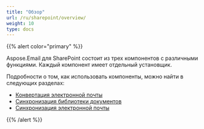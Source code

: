 ```yaml
---
title: "Обзор"
url: /ru/sharepoint/overview/
weight: 10
type: docs
---
```



{{% alert color="primary" %}} 

Aspose.Email для SharePoint состоит из трех компонентов с различными функциями. Каждый компонент имеет отдельный установщик. 

Подробности о том, как использовать компоненты, можно найти в следующих разделах:

- [Конвертация электронной почты](/email/sharepoint/email-conversion//)
- [Синхронизация библиотеки документов](/email/sharepoint/document-library-synchronization//)
- [Синхронизация электронной почты](/email/sharepoint/email-synchronization//)

{{% /alert %}}